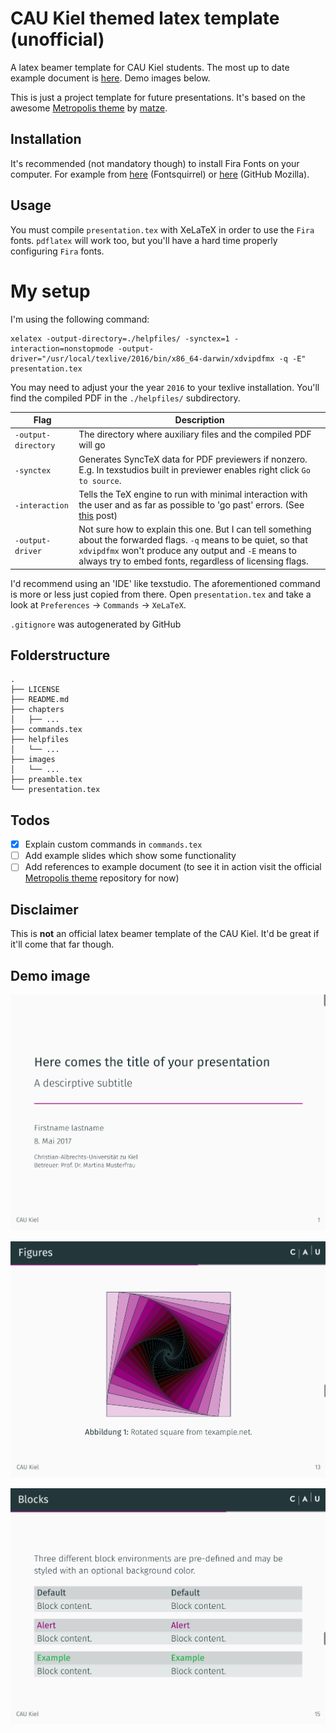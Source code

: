 # CAU Kiel themed latex template (unofficial)
A latex beamer template for CAU Kiel students. The most up to date example document is [here](./helpfiles/presentation.pdf). Demo images below.

This is just a project template for future presentations. It's based on the awesome [Metropolis theme](https://github.com/matze/mtheme) by [matze](https://github.com/matze).

## Installation

It's recommended (not mandatory though) to install Fira Fonts on your computer. For example from [here](https://www.fontsquirrel.com/fonts/fira-sans) (Fontsquirrel) or [here](https://github.com/mozilla/Fira) (GitHub Mozilla).

## Usage

You must compile `presentation.tex` with XeLaTeX in order to use the `Fira` fonts. `pdflatex` will work too, but you'll have a hard time properly configuring `Fira` fonts.

# My setup
I'm using the following command:
```shell
xelatex -output-directory=./helpfiles/ -synctex=1 -interaction=nonstopmode -output-driver="/usr/local/texlive/2016/bin/x86_64-darwin/xdvipdfmx -q -E" presentation.tex
```
You may need to adjust your the year `2016` to your texlive installation. You'll find the compiled PDF in the `./helpfiles/` subdirectory.

Flag | Description
---|---
`-output-directory`  |  The directory where auxiliary files and the compiled PDF will go
`-synctex`| Generates SyncTeX data for PDF previewers if nonzero. E.g. In texstudios built in previewer enables right click `Go to source`.
`-interaction`  |  Tells the TeX engine to run with minimal interaction with the user and as far as possible to 'go past' errors. (See [this](http://tex.stackexchange.com/a/258816/113577) post)
`-output-driver` | Not sure how to explain this one. But I can tell something about the forwarded flags. `-q` means to be quiet, so that `xdvipdfmx` won't produce any output and `-E` means to always try to embed fonts, regardless of licensing flags.

I'd recommend using an 'IDE' like texstudio. The aforementioned command is more or less just copied from there. Open `presentation.tex` and take a look at `Preferences` -> `Commands` -> `XeLaTeX`.

`.gitignore` was autogenerated by GitHub

## Folderstructure
```
.
├── LICENSE
├── README.md
├── chapters
│   ├── ...
├── commands.tex
├── helpfiles
│   └── ...
├── images
│   └── ...
├── preamble.tex
└── presentation.tex
```

## Todos
- [x] Explain custom commands in `commands.tex`
- [ ] Add example slides which show some functionality
- [ ] Add references to example document (to see it in action visit the official [Metropolis theme](https://github.com/matze/mtheme) repository for now)

## Disclaimer
This is **not** an official latex beamer template of the CAU Kiel. It'd be great if it'll come that far though.

## Demo image

![Main slide example screenshot](./images/demo-screenshot-1.png)

![Figure slide example screenshot](./images/demo-screenshot-2.png)

![Block slide example screenshot](./images/demo-screenshot-3.png)
